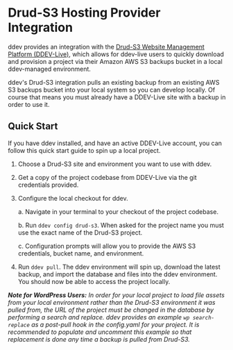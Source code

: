 <h1>Drud-S3 Hosting Provider Integration</h1>

ddev provides an integration with the [Drud-S3 Website Management Platform (DDEV-Live)](https://www.drud.com/ddev-live/), which allows for ddev-live users to quickly download and provision a project via their Amazon AWS S3 backups bucket in a local ddev-managed environment.

ddev's Drud-S3 integration pulls an existing backup from an existing AWS S3 backups bucket into your local system so you can develop locally. Of course that means you must already have a DDEV-Live site with a backup in order to use it.

## Quick Start

If you have ddev installed, and have an active DDEV-Live account, you can follow this quick start guide to spin up a local project.

1. Choose a Drud-S3 site and environment you want to use with ddev.

2. Get a copy of the project codebase from DDEV-Live via the git credentials provided.

3. Configure the local checkout for ddev.

    a. Navigate in your terminal to your checkout of the project codebase.

    b. Run `ddev config drud-s3`. When asked for the project name you must use the exact name of the Drud-S3 project.

    c. Configuration prompts will allow you to provide the AWS S3 credentials, bucket name, and environment.

4. Run `ddev pull`. The ddev environment will spin up, download the latest backup, and import the database and files into the ddev environment. You should now be able to access the project locally.

_**Note for WordPress Users:** In order for your local project to load file assets from your local environment rather than the Drud-S3 environment it was pulled from, the URL of the project must be changed in the database by performing a search and replace. ddev provides an example `wp search-replace` as a post-pull hook in the config.yaml for your project. It is recommended to populate and uncomment this example so that replacement is done any time a backup is pulled from Drud-S3._
